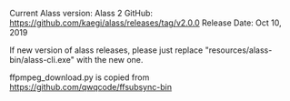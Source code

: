 Current Alass version: Alass 2
GitHub: https://github.com/kaegi/alass/releases/tag/v2.0.0
Release Date: Oct 10, 2019

If new version of alass releases, please just replace "resources/alass-bin/alass-cli.exe" with the new one.

ffpmpeg_download.py is copied from https://github.com/qwqcode/ffsubsync-bin